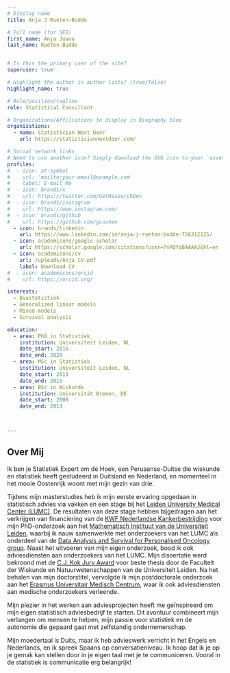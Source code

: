 ```yaml
---
# Display name
title: Anja J Rueten-Budde

# Full name (for SEO)
first_name: Anja Juana
last_name: Rueten-Budde


# Is this the primary user of the site?
superuser: true

# Highlight the author in author lists? (true/false)
highlight_name: true

# Role/position/tagline
role: Statistical Consultant

# Organizations/Affiliations to display in Biography blox
organizations:
  - name: Statistician Next Door
    url: https://statisticiannextdoor.com/

# Social network links
# Need to use another icon? Simply download the SVG icon to your `assets/media/icons/` folder.
profiles:
#  - icon: at-symbol
#    url: 'mailto:your-email@example.com'
#    label: E-mail Me
#  - icon: brands/x
#    url: https://twitter.com/GetResearchDev
#  - icon: brands/instagram
#    url: https://www.instagram.com/
#  - icon: brands/github
#    url: https://github.com/gcushen
  - icon: brands/linkedin
    url: https://www.linkedin.com/in/anja-j-rueten-budde-756312125/
  - icon: academicons/google-scholar
    url: https://scholar.google.com/citations?user=7vRQfd8AAAAJ&hl=en
  - icon: academicons/cv
    url: /uploads/Anja_CV.pdf
    label: Download CV
#  - icon: academicons/orcid
#    url: https://orcid.org/

interests:
  - Biostatistiek
  - Generalized linear models
  - Mixed-models
  - Survival analysis

education:
  - area: PhD in Statistiek
    institution: Universiteit Leiden, NL
    date_start: 2016
    date_end: 2020
  - area: MSc in Statistiek
    institution: Universiteit Leiden, NL
    date_start: 2013
    date_end: 2015
  - area: BSc in Wiskunde
    institution: Universität Bremen, DE
    date_start: 2009
    date_end: 2013



---
```


## Over Mij

Ik ben je Statistiek Expert om de Hoek, een Peruaanse-Duitse die wiskunde en statistiek heeft gestudeerd in Duitsland en Nederland, en momenteel in het mooie Oostenrijk woont met mijn gezin van drie.

Tijdens mijn masterstudies heb ik mijn eerste ervaring opgedaan in statistisch advies via vakken en een stage bij het [Leiden University Medical Center (LUMC)](https://www.lumc.nl). De resultaten van deze stage hebben bijgedragen aan het verkrijgen van financiering van de [KWF Nederlandse Kankerbestrijding](https://www.kwf.nl/) voor mijn PhD-onderzoek aan het [Mathematisch Instituut van de Universiteit Leiden](https://www.universiteitleiden.nl/en/science/mathematics), waarbij ik nauw samenwerkte met onderzoekers van het LUMC als onderdeel van de [Data Analysis and Survival for Personalised Oncology group](https://sites.google.com/view/daspo). Naast het uitvoeren van mijn eigen onderzoek, bood ik ook adviesdiensten aan onderzoekers van het LUMC. Mijn dissertatie werd bekroond met de [C.J. Kok Jury Award](https://www.universiteitleiden.nl/en/news/2021/02/anja-ruten-budde-wins-c.j.-kok-jury-award) voor beste thesis door de Faculteit der Wiskunde en Natuurwetenschappen van de Universiteit Leiden. Na het behalen van mijn doctorstitel, vervolgde ik mijn postdoctorale onderzoek aan het [Erasmus Universitair Medisch Centrum](https://www.erasmusmc.nl/en/), waar ik ook adviesdiensten aan medische onderzoekers verleende.

Mijn plezier in het werken aan adviesprojecten heeft me geïnspireerd om mijn eigen statistisch adviesbedrijf te starten. Dit avontuur combineert mijn verlangen om mensen te helpen, mijn passie voor statistiek en de autonomie die gepaard gaat met zelfstandig ondernemerschap.

Mijn moedertaal is Duits, maar ik heb advieswerk verricht in het Engels en Nederlands, en ik spreek Spaans op conversatieniveau. Ik hoop dat ik je op je gemak kan stellen door in je eigen taal met je te communiceren. Vooral in de statistiek is communicatie erg belangrijk!

